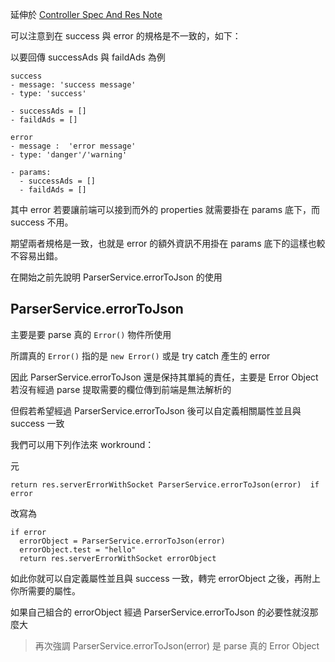 延伸於 [Controller Spec And Res Note](https://github.com/TMDer/warehouse/edit/master/codeRules/controllerSpecAndResNote.md)

可以注意到在 success 與 error 的規格是不一致的，如下：

以要回傳 successAds 與 faildAds 為例

```
success
- message: 'success message'
- type: 'success'

- successAds = []
- faildAds = []

error
- message :  'error message'
- type: 'danger'/'warning'

- params:
  - successAds = []
  - faildAds = []

```

其中 error 若要讓前端可以接到而外的 properties 就需要掛在 params 底下，而 success 不用。

期望兩者規格是一致，也就是 error 的額外資訊不用掛在 params 底下的這樣也較不容易出錯。

在開始之前先說明 ParserService.errorToJson 的使用

ParserService.errorToJson
-------------------------

主要是要 parse 真的 `Error()` 物件所使用

所謂真的 `Error()` 指的是 `new Error()` 或是 try catch 產生的 error

因此 ParserService.errorToJson 還是保持其單純的責任，主要是 Error Object 若沒有經過 parse 提取需要的欄位傳到前端是無法解析的

但假若希望經過 ParserService.errorToJson 後可以自定義相關屬性並且與 success 一致

我們可以用下列作法來 workround：

元

```
return res.serverErrorWithSocket ParserService.errorToJson(error)  if error
```

改寫為

```
if error
  errorObject = ParserService.errorToJson(error)  
  errorObject.test = "hello"
  return res.serverErrorWithSocket errorObject
```

如此你就可以自定義屬性並且與 success 一致，轉完 errorObject 之後，再附上你所需要的屬性。

如果自己組合的 errorObject 經過 ParserService.errorToJson 的必要性就沒那麼大

> 再次強調 ParserService.errorToJson(error) 是 parse 真的 Error Object
